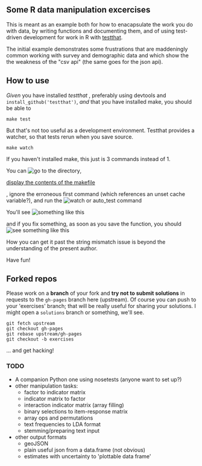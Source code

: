 ## Some R data manipulation excercises

This is meant as an example both for how to enacapsulate
the work you do with data, by writing functions and documenting
them, and of using test-driven development for work in R 
with [testthat](https://github.com/hadley/testthat).

The initial example demonstrates some frustrations that are
maddeningly common working with survey and demographic data and 
which show the the weakness of the "csv api" 
(the same goes for the json api).

## How to use

*Given* you have installed *testthat* , preferably using
devtools and `install_github('testthat')`, *and* that you have installed make, you should
be able to 

```{bash}
make test
```

But that's not too useful as a development environment. Testthat
provides a watcher, so that tests rerun when you save source.

```{bash}
make watch
```

If you haven't installed make, this just is 3 commands instead of 1. 

You can ![go to the directory](http://i.imgur.com/wEagYoZ.png),

 [display the contents of the makefile](http://i.imgur.com/pWuNf5A.png)

, ignore the erroneous first command (which references an unset cache variable?), and run the ![watch or auto_test command](http://i.imgur.com/kB7eOw4.png)

You'll see ![something like this](http://i.imgur.com/nJmdKzq.png)

and if you fix something, as soon as you save the function, you should ![see something like this](http://i.imgur.com/tGFEjeq.png)

How you can get it past the string mismatch issue is beyond the understanding of the present author. 

Have fun!

## Forked repos

Please work on a **branch** of your fork and **try not to submit solutions** in requests to the `gh-pages` branch here (upstream). Of course you can push to your 'exercises' branch; that will be really useful for sharing your solutions. I might open a `solutions` branch or something, we'll see.

```{bash}
git fetch upstream
git checkout gh-pages
git rebase upstream/gh-pages
git checkout -b exercises
```

… and get hacking!

### TODO
- A companion Python one using nosetests (anyone want to set up?)
- other manipulation tasks:
   - factor to indicator matrix
   - indicator matrix to factor
   - interaction indicator matrix (array filling)
   - binary selections to item-response matrix
   - array ops and permutations
   - text frequencies to LDA format
   - stemming/preparing text input
- other output formats
   - geoJSON
   - plain useful json from a data.frame (not obvious)
   - estimates with uncertainty to 'plottable data frame'
